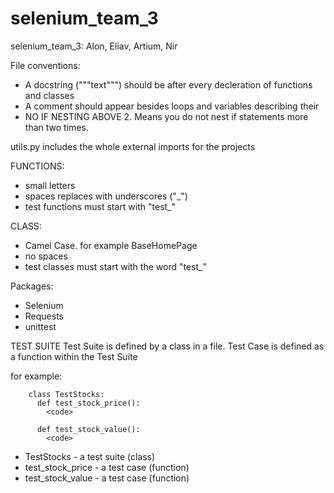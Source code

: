 # selenium_team_3
selenium_team_3: Alon, Eliav, Artium, Nir


File conventions:

* A docstring ("""text""") should be after every decleration of functions and classes
* A comment should appear besides loops and variables describing their
* NO IF NESTING ABOVE 2. Means you do not nest if statements more than two times.

utils.py includes the whole external imports for the projects

FUNCTIONS:
  - small letters
  - spaces replaces with underscores ("_")
  - test functions must start with "test_"
  
CLASS:
  - Camel Case. for example BaseHomePage
  - no spaces
  - test classes must start with the word "test_"
  

Packages:
  - Selenium
  - Requests
  - unittest



 TEST SUITE
 Test Suite is defined by a class in a file.
 Test Case is defined as a function within the Test Suite
 
 for example:
```
    class TestStocks:
      def test_stock_price():
        <code>
      
      def test_stock_value():
        <code>
```
* TestStocks - a test suite (class)
* test_stock_price - a test case (function)
* test_stock_value - a test case (function)
